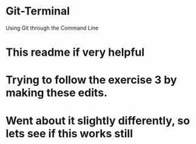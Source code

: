 # Git-Terminal
Using Git through the Command Line
# This readme if very helpful
# Trying to follow the exercise 3 by making these edits.
# Went about it slightly differently, so lets see if this works still
